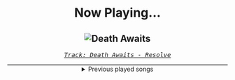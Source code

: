 <div align="center"> 
<h1>Now Playing...</h1>

![Death Awaits](https://i.scdn.co/image/ab67616d00001e02fc2a5cee3aa46a7d5ed83640)
--
_<samp><a href="https://open.spotify.com/track/4is7qbTZWLTZGGGEF42w3M">Track: Death Awaits - Resolve</a></samp>_

<div style="border: 1px #4B5054 solid"></div>
<details>
  <summary>
    Previous played songs
  </summary>
  <table>
    <thead>
      <tr>
        <th>
          Artist
        </th>
        <th>
          Song
        </th>
        <th>
          Link
        </th>
      </tr>
    </thead>
    <tbody>
      <tr><td>Resolve</td><td>Death Awaits</td><td><a href="https://open.spotify.com/track/4is7qbTZWLTZGGGEF42w3M">https://open.spotify.com/track/4is7qbTZWLTZGGGEF42w3M</a></td></tr><tr><td>Resolve</td><td>Human</td><td><a href="https://open.spotify.com/track/3NCs2vpB79QBHkjcFP1NgW">https://open.spotify.com/track/3NCs2vpB79QBHkjcFP1NgW</a></td></tr><tr><td>Citizen Soldier</td><td>Comparison</td><td><a href="https://open.spotify.com/track/0jTCsLlpv3mkiceVBMsTnP">https://open.spotify.com/track/0jTCsLlpv3mkiceVBMsTnP</a></td></tr><tr><td>Honey Revenge</td><td>Airhead</td><td><a href="https://open.spotify.com/track/5inDa524Pc1x4NJmyrZ5pp">https://open.spotify.com/track/5inDa524Pc1x4NJmyrZ5pp</a></td></tr><tr><td>Honey Revenge</td><td>Airhead</td><td><a href="https://open.spotify.com/track/5inDa524Pc1x4NJmyrZ5pp">https://open.spotify.com/track/5inDa524Pc1x4NJmyrZ5pp</a></td></tr><tr><td>Red</td><td>Cold World</td><td><a href="https://open.spotify.com/track/1afLwyqQ2YOWCIycijrBOu">https://open.spotify.com/track/1afLwyqQ2YOWCIycijrBOu</a></td></tr><tr><td>Orbit Culture</td><td>Descent</td><td><a href="https://open.spotify.com/track/46IwawpHVB7462bMZ10Wzf">https://open.spotify.com/track/46IwawpHVB7462bMZ10Wzf</a></td></tr><tr><td>Resolve</td><td>Older Days</td><td><a href="https://open.spotify.com/track/3DjsiMycLUIbFsSz7hKndD">https://open.spotify.com/track/3DjsiMycLUIbFsSz7hKndD</a></td></tr><tr><td>Heavysaurus</td><td>Kaugummi ist mega!</td><td><a href="https://open.spotify.com/track/5vUEVVoVhN1sP60GBvlOEr">https://open.spotify.com/track/5vUEVVoVhN1sP60GBvlOEr</a></td></tr><tr><td>Shiro SAGISU</td><td>"Cometh the hour" Pt. A_Opus1</td><td><a href="https://open.spotify.com/track/57NqUiUOWob9xchfsTyHm0">https://open.spotify.com/track/57NqUiUOWob9xchfsTyHm0</a></td></tr><tr><td>Secession Studios</td><td>Vindication</td><td><a href="https://open.spotify.com/track/6uzDtjmZs0LKAf9ERXgh2o">https://open.spotify.com/track/6uzDtjmZs0LKAf9ERXgh2o</a></td></tr><tr><td>Secession Studios</td><td>Darkness of Light</td><td><a href="https://open.spotify.com/track/0jSqNTbccOx2xvOWLa0YKm">https://open.spotify.com/track/0jSqNTbccOx2xvOWLa0YKm</a></td></tr><tr><td>Jo Blankenburg</td><td>Lords of Arkhmar</td><td><a href="https://open.spotify.com/track/1zMzZriPUCfAzs5xzauIwW">https://open.spotify.com/track/1zMzZriPUCfAzs5xzauIwW</a></td></tr><tr><td>Elephant Music</td><td>Eradication</td><td><a href="https://open.spotify.com/track/3tjPXdWIyxA9F4QQUKmlX8">https://open.spotify.com/track/3tjPXdWIyxA9F4QQUKmlX8</a></td></tr><tr><td>Epikus</td><td>Immovable Object</td><td><a href="https://open.spotify.com/track/6qgMXgSkrlwQ72FoEYUPZd">https://open.spotify.com/track/6qgMXgSkrlwQ72FoEYUPZd</a></td></tr><tr><td>Epikus</td><td>How the Mighty Have Fallen</td><td><a href="https://open.spotify.com/track/1VJVZ1aUzlrNia2bAGA8UQ">https://open.spotify.com/track/1VJVZ1aUzlrNia2bAGA8UQ</a></td></tr><tr><td>Colossal Trailer Music</td><td>Sentenced to Death</td><td><a href="https://open.spotify.com/track/2Sf5CIFAkParezgmDvmqP3">https://open.spotify.com/track/2Sf5CIFAkParezgmDvmqP3</a></td></tr><tr><td>Tom Player</td><td>Takedown</td><td><a href="https://open.spotify.com/track/1ds491XMimCkGknZArOHnJ">https://open.spotify.com/track/1ds491XMimCkGknZArOHnJ</a></td></tr><tr><td>Tom Player</td><td>AXIS</td><td><a href="https://open.spotify.com/track/6KeOEwkUlvBN2mF5Hv10wa">https://open.spotify.com/track/6KeOEwkUlvBN2mF5Hv10wa</a></td></tr><tr><td>City of the Fallen</td><td>Light From Darkness</td><td><a href="https://open.spotify.com/track/7yn0Hp7mHjbHkBLdGQU287">https://open.spotify.com/track/7yn0Hp7mHjbHkBLdGQU287</a></td></tr>
    </tbody>
  </table>
</details>

</div>
